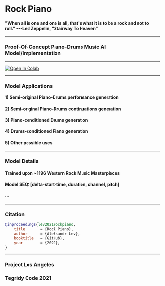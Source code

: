 # Rock Piano
#### "When all is one and one is all, that's what it is to be a rock and not to roll." ---Led Zeppelin, "Stairway To Heaven"

***

### Proof-Of-Concept Piano-Drums Music AI Model/Implementation

***

[![Open In Colab][colab-badge3]][colab-notebook3]

[colab-notebook3]: <https://colab.research.google.com/github/asigalov61/Optimus-VIRTUOSO/blob/main/Optimus_VIRTUOSO_Multi_Instrumental_RGA_Edition.ipynb>
[colab-badge3]: <https://colab.research.google.com/assets/colab-badge.svg>

***

### Model Applications

#### 1) Semi-original Piano-Drums performance generation

#### 2) Semi-original Piano-Drums continuations generation

#### 3) Piano-conditioned Drums generation

#### 4) Drums-conditioned Piano generation

#### 5) Other possible uses

***

### Model Details

#### Trained upon ~1196 Western Rock Music Masterpieces

#### Model SEQ: [delta-start-time, duration, channel, pitch]

#### ...

***

### Citation

```bibtex
@inproceedings{lev2021rockpiano,
    title       = {Rock Piano},
    author      = {Aleksandr Lev},
    booktitle   = {GitHub},
    year        = {2021},
}
```

***

### Project Los Angeles

### Tegridy Code 2021

